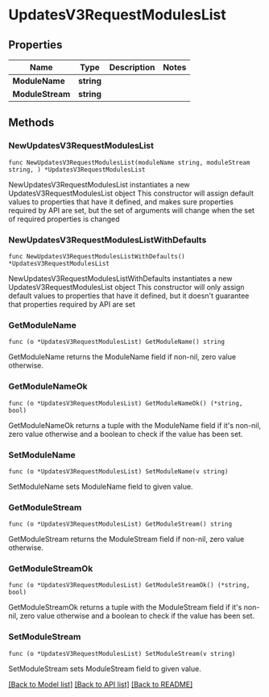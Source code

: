# UpdatesV3RequestModulesList

## Properties

Name | Type | Description | Notes
------------ | ------------- | ------------- | -------------
**ModuleName** | **string** |  | 
**ModuleStream** | **string** |  | 

## Methods

### NewUpdatesV3RequestModulesList

`func NewUpdatesV3RequestModulesList(moduleName string, moduleStream string, ) *UpdatesV3RequestModulesList`

NewUpdatesV3RequestModulesList instantiates a new UpdatesV3RequestModulesList object
This constructor will assign default values to properties that have it defined,
and makes sure properties required by API are set, but the set of arguments
will change when the set of required properties is changed

### NewUpdatesV3RequestModulesListWithDefaults

`func NewUpdatesV3RequestModulesListWithDefaults() *UpdatesV3RequestModulesList`

NewUpdatesV3RequestModulesListWithDefaults instantiates a new UpdatesV3RequestModulesList object
This constructor will only assign default values to properties that have it defined,
but it doesn't guarantee that properties required by API are set

### GetModuleName

`func (o *UpdatesV3RequestModulesList) GetModuleName() string`

GetModuleName returns the ModuleName field if non-nil, zero value otherwise.

### GetModuleNameOk

`func (o *UpdatesV3RequestModulesList) GetModuleNameOk() (*string, bool)`

GetModuleNameOk returns a tuple with the ModuleName field if it's non-nil, zero value otherwise
and a boolean to check if the value has been set.

### SetModuleName

`func (o *UpdatesV3RequestModulesList) SetModuleName(v string)`

SetModuleName sets ModuleName field to given value.


### GetModuleStream

`func (o *UpdatesV3RequestModulesList) GetModuleStream() string`

GetModuleStream returns the ModuleStream field if non-nil, zero value otherwise.

### GetModuleStreamOk

`func (o *UpdatesV3RequestModulesList) GetModuleStreamOk() (*string, bool)`

GetModuleStreamOk returns a tuple with the ModuleStream field if it's non-nil, zero value otherwise
and a boolean to check if the value has been set.

### SetModuleStream

`func (o *UpdatesV3RequestModulesList) SetModuleStream(v string)`

SetModuleStream sets ModuleStream field to given value.



[[Back to Model list]](../README.md#documentation-for-models) [[Back to API list]](../README.md#documentation-for-api-endpoints) [[Back to README]](../README.md)



